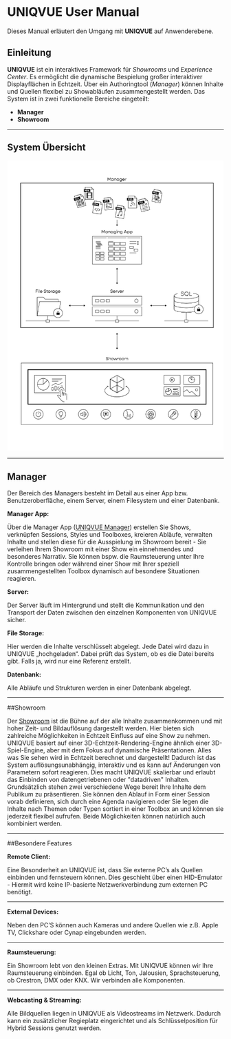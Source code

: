 # UNIQVUE User Manual  

Dieses Manual erläutert den Umgang mit **UNIQVUE** auf Anwenderebene. 

<!-- Im Detail wird erläutert, wie Sie Shows im Session Manager, der Managing-App nach ihren Vorstellungen erschaffen und im Showroom kontrollieren können.  -->


## Einleitung 



**UNIQVUE** ist ein  interaktives Framework für *Showrooms* und *Experience Center*. Es ermöglicht die dynamische Bespielung großer interaktiver Displayflächen in Echtzeit. Über ein Authoringtool (*Manager*) können Inhalte und Quellen flexibel zu Showabläufen zusammengestellt werden. Das System ist in zwei funktionelle Bereiche eingeteilt:

- **Manager**
- **Showroom**  
***
## System Übersicht
![SystemÜbersicht](img/Overview/SystemOverviewSW.png)
***
## Manager 

Der Bereich des Managers besteht im Detail aus einer App bzw. Benutzeroberfläche, einem Server, einem Filesystem und einer Datenbank. 

**Manager App:** 

Über die Manager App ([UNIQVUE Manager](002_sessionmanager.md)) erstellen Sie Shows, verknüpfen Sessions, Styles und Toolboxes, kreieren Abläufe, verwalten Inhalte und stellen diese für die Ausspielung im Showroom bereit - Sie verleihen Ihrem Showroom mit einer Show ein einnehmendes und besonderes Narrativ. Sie können bspw. die Raumsteuerung unter Ihre Kontrolle bringen oder während einer Show mit Ihrer speziell zusammengestellten Toolbox dynamisch auf besondere Situationen reagieren.


**Server:**

Der Server läuft im Hintergrund und stellt die Kommunikation und den Transport der Daten zwischen den einzelnen Komponenten von UNIQVUE sicher.  

**File Storage:**

Hier werden die Inhalte verschlüsselt abgelegt. Jede Datei wird dazu in UNIQVUE „hochgeladen“. Dabei prüft das System, ob es die Datei bereits gibt. Falls ja, wird nur eine Referenz erstellt. 

**Datenbank:**

Alle Abläufe und Strukturen werden in einer Datenbank abgelegt. 
***
##Showroom 

Der [Showroom](054_showroom.md) ist die Bühne auf der alle Inhalte zusammenkommen und mit hoher Zeit- und Bildauflösung dargestellt werden. Hier bieten sich zahlreiche Möglichkeiten in Echtzeit Einfluss auf eine Show zu nehmen. UNIQVUE basiert auf einer 3D-Echtzeit-Rendering-Engine ähnlich einer 3D-Spiel-Engine, aber mit dem Fokus auf dynamische Präsentationen. Alles was Sie sehen wird in Echtzeit berechnet und dargestellt! Dadurch ist das System auflösungsunabhängig, interaktiv und es kann auf Änderungen von Parametern sofort reagieren. Dies macht UNIQVUE skalierbar und erlaubt das Einbinden von datengetriebenen oder "datadriven" Inhalten. Grundsätzlich stehen zwei verschiedene Wege bereit Ihre Inhalte dem Publikum zu präsentieren. Sie können den Ablauf in Form einer Session vorab definieren, sich durch eine Agenda navigieren oder Sie legen die Inhalte nach Themen oder Typen sortiert in einer Toolbox an und können sie jederzeit flexibel aufrufen. Beide Möglichkeiten können natürlich auch kombiniert werden.
***

##Besondere Features

**Remote Client:**

Eine Besonderheit an UNIQVUE ist, dass Sie externe PC’s als Quellen einbinden und fernsteuern können. Dies geschieht über einen HID-Emulator - Hiermit wird keine IP-basierte Netzwerkverbindung zum externen PC benötigt.  
***
**External Devices:**  

Neben den PC’S können auch Kameras und andere Quellen wie z.B. Apple TV, Clickshare oder Cynap eingebunden werden. 
***
**Raumsteuerung:**

Ein Showroom lebt von den kleinen Extras. Mit UNIQVUE können wir Ihre Raumsteuerung einbinden. Egal ob Licht, Ton, Jalousien, Sprachsteuerung, ob Crestron, DMX oder KNX. Wir verbinden alle Komponenten.  
***
**Webcasting & Streaming:**

Alle Bildquellen liegen in UNIQVUE als Videostreams im Netzwerk. Dadurch kann ein zusätzlicher Regieplatz eingerichtet und als Schlüsselposition für Hybrid Sessions genutzt werden. 

